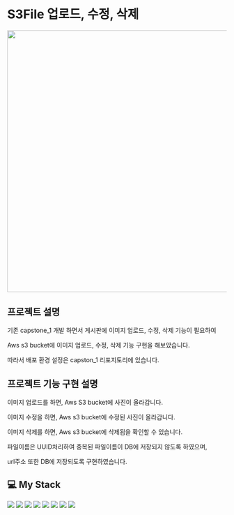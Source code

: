 # S3File 업로드, 수정, 삭제
<img src = "https://github.com/kimjisoo1156/S3File/assets/121778107/2cd49aab-de56-449e-88c8-315d34b7b9ed" width="600" height="600"/>


## 프로젝트 설명


기존 capstone_1 개발 하면서 게시판에 이미지 업로드, 수정, 삭제 기능이 필요하여


Aws s3 bucket에 이미지 업로드, 수정, 삭제 기능 구현을 해보았습니다. 


따라서 배포 환경 설정은 capston_1 리포지토리에 있습니다.


## 프로젝트 기능 구현 설명

이미지 업로드를 하면, Aws S3 bucket에 사진이 올라갑니다.


이미지 수정을 하면, Aws s3 bucket에 수정된 사진이 올라갑니다.


이미지 삭제를 하면, Aws s3 bucket에 삭제됨을 확인할 수 있습니다.


파일이름은 UUID처리하여 중복된 파일이름이 DB에 저장되지 않도록 하였으며,


url주소 또한 DB에 저장되도록 구현하였습니다.


## 💻 My Stack
<img src="https://img.shields.io/badge/spring-6DB33F?style=for-the-badge&logo=mysql&logoColor=white"> <img src="https://img.shields.io/badge/springboot-6DB33F?style=for-the-badge&logo=mysql&logoColor=white"> <img src="https://img.shields.io/badge/JAVA-007396?style=for-the-badge&logo=java&logoColor=white"> <img src="https://img.shields.io/badge/mysql-4479A1?style=for-the-badge&logo=mysql&logoColor=white"> <img src="https://img.shields.io/badge/github-181717?style=for-the-badge&logo=github&logoColor=white"> <img src="https://img.shields.io/badge/aws-232F3E?style=for-the-badge&logo=aws&logoColor=white"> <img src="https://img.shields.io/badge/html-E34F26?style=for-the-badge&logo=html5&logoColor=white"> <img src="https://img.shields.io/badge/thymeleaf-005F0F?style=for-the-badge&logo=html5&logoColor=white">

